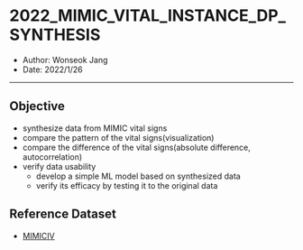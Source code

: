 # 2022_MIMIC_VITAL_INSTANCE_DP_SYNTHESIS

- Author: Wonseok Jang
- Date: 2022/1/26

---

## Objective

- synthesize data from MIMIC vital signs
- compare the pattern of the vital signs(visualization)
- compare the difference of the vital signs(absolute difference, autocorrelation)
- verify data usability
    - develop a simple ML model based on synthesized data
    - verify its efficacy by testing it to the original data

## Reference Dataset

- [MIMICIV](https://physionet.org/content/mimiciv/1.0/)



